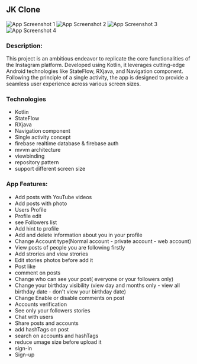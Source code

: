 ## JK Clone

![App Screenshot 1](https://github.com/adelayman1/OldProjects/assets/85571327/9656385a-0421-48a0-96a9-1f2ed657deb8)
![App Screenshot 2](https://github.com/adelayman1/OldProjects/assets/85571327/b5b8a701-596b-4979-b13c-d84342434bfa)
![App Screenshot 3](https://github.com/adelayman1/OldProjects/assets/85571327/000c84ff-8973-42f0-baa5-f93e0389548c)
![App Screenshot 4](https://github.com/adelayman1/OldProjects/assets/85571327/865dc8da-d3ba-4027-9345-48d3bdc0555b)

### Description:
This project is an ambitious endeavor to replicate the core functionalities of the Instagram platform. Developed using Kotlin, it leverages cutting-edge Android technologies like StateFlow, RXjava, and Navigation component. Following the principle of a single activity, the app is designed to provide a seamless user experience across various screen sizes.

### Technologies
- Kotlin
- StateFlow
- RXjava
- Navigation component
- Single activity concept
- firebase realtime database & firebase auth
- mvvm architecture
- viewbinding
- repository pattern
- support different screen size

### App Features:
- Add posts with YouTube videos
- Add posts with photo
- Users Profile
- Profile edit
- see Followers list
- Add hint to profile
- Add and delete information about you in your profile
- Change Account type(Normal account - private account - web account)
- View posts of people you are following firstly
- Add strories and view strories
- Edit stories photos before add it
- Post like
- comment on posts
-  Change who can see your post( everyone or your followers only)
-  Change your birthday visibility (view day and months only - view all birthday date - don't view your birthday date)
- Change Enable or disable comments on post
- Accounts verification
- See only your followers stories
- Chat with users
- Share posts and accounts
- add hashTags on post
- search on accounts and hashTags
- reduce umage size before upload it
- sign-in
- Sign-up
